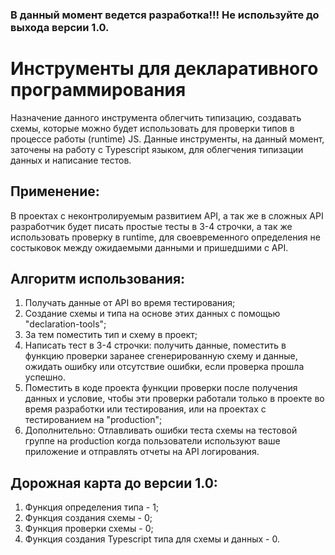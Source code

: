 ### В данный момент ведется разработка!!! Не используйте до выхода версии 1.0.

# Инструменты для декларативного программирования
Назначение данного инструмента облегчить типизацию, создавать схемы, которые можно будет использовать для проверки типов в процессе работы (runtime) JS. Данные инструменты, на данный момент, заточены на работу с Typescript языком, для облегчения типизации данных и написание тестов. 

## Применение: 
В проектах с неконтролируемым развитием API, а так же в сложных API разработчик будет писать простые тесты в 3-4 строчки, а так же использовать проверку в runtime, для своевременного определения не состыковок между ожидаемыми данными и пришедшими с API. 

## Алгоритм использования:

1) Получать данные от API во время тестирования;
2) Создание схемы и типа на основе этих данных с помощью "declaration-tools";
3) За тем поместить тип и схему в проект;
4) Написать тест в 3-4 строчки: получить данные, поместить в функцию проверки заранее сгенерированную схему и данные, ожидать ошибку или отсутствие ошибки, если проверка прошла успешно.
5) Поместить в коде проекта функции проверки после получения данных и условие, чтобы эти проверки работали только в проекте во время разработки или тестирования, или на проектах с тестированием на "production";
6) Дополнительно: Отлавливать ошибки теста схемы на тестовой группе на production когда пользователи используют ваше приложение и отправлять отчеты на API логирования. 

## Дорожная карта до версии 1.0:

1) Функция определения типа - 1;
2) Функция создания схемы - 0;
3) Функция проверки схемы - 0;
4) Функция создания Typescript типа для схемы и данных - 0.
